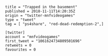 ```
title = "Trapped in the basement"
published = 2018-11-11T14:20:35Z
origin = "twitter-mnfvideogames"
type = "tweet"
tag = [ "ps4share", "red-dead-redemption-2",]

[twitter]
account = "mnfvideogames"
first_tweet = "1061624734809501696"
retweets = 0
favourites = 0
```

<p class='image'><img src='https://mnf.m17s.net/2018/11/11/DrumEYEWsAE2AAb.jpg' alt=''></p>

